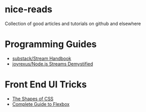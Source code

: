 # nice-reads
Collection of good articles and tutorials on github and elsewhere

# Programming Guides
* [substack/Stream Handbook](https://github.com/substack/stream-handbook)
* [joyrexus/Node.js Streams Demystified](https://gist.github.com/joyrexus/10026630)
# Front End UI Tricks
* [The Shapes of CSS](https://css-tricks.com/examples/ShapesOfCSS/)
* [Complete Guide to Flexbox](https://css-tricks.com/snippets/css/a-guide-to-flexbox/)
